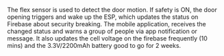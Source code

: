 The flex sensor is used to detect the door motion. If safety is ON, the door opening triggers and wake up the ESP, which updates the status on Firebase about security breaking. The mobile application, receives the changed status and warns a group of people via app notification or message. It also updates the cell voltage on the firebase frequently (10 mins) and the 3.3V/2200mAh battery good to go for 2 weeks. 
